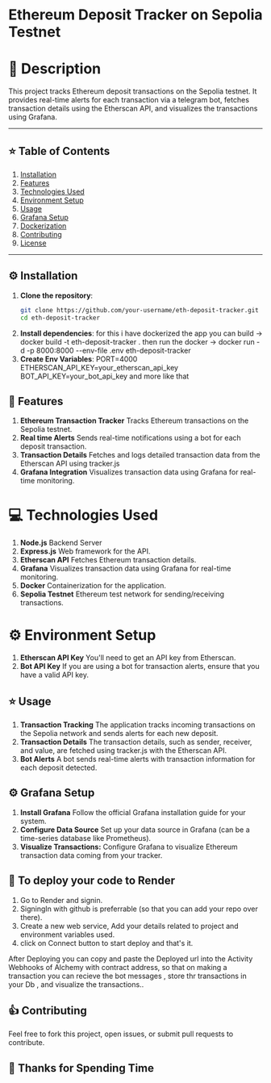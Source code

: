 # **Ethereum Deposit Tracker on Sepolia Testnet**


# 🎯 Description
This project tracks Ethereum deposit transactions on the Sepolia testnet. It provides real-time alerts for each transaction via a telegram bot, fetches transaction details using the Etherscan API, and visualizes the transactions using Grafana.

---

## ⭐️ Table of Contents
1. [Installation](#installation)
2. [Features](#features)
3. [Technologies Used](#technologies-used)
4. [Environment Setup](#environment-setup)
5. [Usage](#usage)
6. [Grafana Setup](#grafana-setup)
7. [Dockerization](#dockerization)
8. [Contributing](#contributing)
9. [License](#license)

---

## ⚙️ Installation

1. **Clone the repository**:
   ```bash
   git clone https://github.com/your-username/eth-deposit-tracker.git
   cd eth-deposit-tracker
2. **Install dependencies**:
    for this i have dockerized the app
    you can build -> docker build -t eth-deposit-tracker .
    then run the docker -> docker run -d -p 8000:8000 --env-file .env eth-deposit-tracker
3. **Create Env Variables**:
    PORT=4000
    ETHERSCAN_API_KEY=your_etherscan_api_key
    BOT_API_KEY=your_bot_api_key and more like that

## 🎯 Features

1. **Ethereum Transaction Tracker**
    Tracks Ethereum transactions on the Sepolia testnet.
2. **Real time Alerts**
    Sends real-time notifications using a bot for each deposit transaction.
3. **Transaction Details**
    Fetches and logs detailed transaction data from the Etherscan API using tracker.js
4. **Grafana Integration**
    Visualizes transaction data using Grafana for real-time monitoring.

# 💻 Technologies Used

1. **Node.js**
    Backend Server
2. **Express.js**
    Web framework for the API.
3. **Etherscan API**
    Fetches Ethereum transaction details.
4. **Grafana**
    Visualizes transaction data using Grafana for real-time monitoring.
5. **Docker**
    Containerization for the application.
6. **Sepolia Testnet**
    Ethereum test network for sending/receiving transactions.

# ⚙️ Environment Setup

1. **Etherscan API Key**
    You'll need to get an API key from Etherscan.
2. **Bot API Key**
    If you are using a bot for transaction alerts, ensure that you have a valid API key.

## ⭐️ Usage

1. **Transaction Tracking**
    The application tracks incoming transactions on the Sepolia network and sends alerts for each new deposit.
2. **Transaction Details**
    The transaction details, such as sender, receiver, and value, are fetched using tracker.js with the Etherscan API.
3. **Bot Alerts**
    A bot sends real-time alerts with transaction information for each deposit detected.

## ⚙️ Grafana Setup

1. **Install Grafana**
    Follow the official Grafana installation guide for your system.
2. **Configure Data Source**
    Set up your data source in Grafana (can be a time-series database like Prometheus).
3. **Visualize Transactions:**
    Configure Grafana to visualize Ethereum transaction data coming from your tracker.

## 🎯 To deploy your code to Render

1. Go to Render and signin.
2. SigningIn with github is preferrable (so that you can add your repo over there).
3. Create a new web service, Add your details related to project and environment variables used.
4. click on Connect button to start deploy and that's it.

After Deploying you can copy and paste the Deployed url into the Activity Webhooks of Alchemy with contract address, so that on making a transaction you can recieve the bot messages , store thr transactions in your Db , and visualize the transactions..

## 👍  Contributing

Feel free to fork this project, open issues, or submit pull requests to contribute.

## 💫 Thanks for Spending Time


